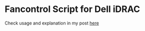 # Fancontrol Script for Dell iDRAC

Check usage and explanation in my post [here](https://eki.moe/posts/fancontrol-script-for-dell-idrac)